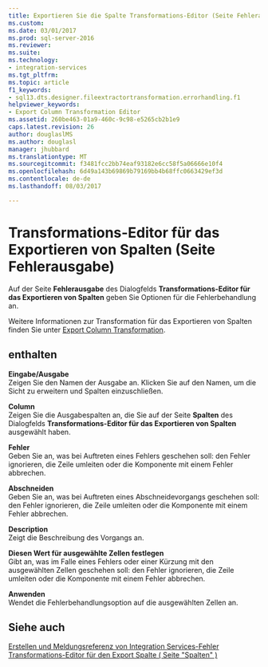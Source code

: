 ```yaml
---
title: Exportieren Sie die Spalte Transformations-Editor (Seite Fehlerausgabe) | Microsoft Docs
ms.custom: 
ms.date: 03/01/2017
ms.prod: sql-server-2016
ms.reviewer: 
ms.suite: 
ms.technology:
- integration-services
ms.tgt_pltfrm: 
ms.topic: article
f1_keywords:
- sql13.dts.designer.fileextractortransformation.errorhandling.f1
helpviewer_keywords:
- Export Column Transformation Editor
ms.assetid: 260be463-01a9-460c-9c98-e5265cb2b1e9
caps.latest.revision: 26
author: douglaslMS
ms.author: douglasl
manager: jhubbard
ms.translationtype: MT
ms.sourcegitcommit: f3481fcc2bb74eaf93182e6cc58f5a06666e10f4
ms.openlocfilehash: 6d49a143b69869b79169bb4b68ffc0663429ef3d
ms.contentlocale: de-de
ms.lasthandoff: 08/03/2017

---
```

# <a name="export-column-transformation-editor-error-output-page"></a>Transformations-Editor für das Exportieren von Spalten (Seite Fehlerausgabe)
  Auf der Seite **Fehlerausgabe** des Dialogfelds **Transformations-Editor für das Exportieren von Spalten** geben Sie Optionen für die Fehlerbehandlung an.  
  
 Weitere Informationen zur Transformation für das Exportieren von Spalten finden Sie unter [Export Column Transformation](../../../integration-services/data-flow/transformations/export-column-transformation.md).  
  
## <a name="options"></a>enthalten  
 **Eingabe/Ausgabe**  
 Zeigen Sie den Namen der Ausgabe an. Klicken Sie auf den Namen, um die Sicht zu erweitern und Spalten einzuschließen.  
  
 **Column**  
 Zeigen Sie die Ausgabespalten an, die Sie auf der Seite **Spalten** des Dialogfelds **Transformations-Editor für das Exportieren von Spalten** ausgewählt haben.  
  
 **Fehler**  
 Geben Sie an, was bei Auftreten eines Fehlers geschehen soll: den Fehler ignorieren, die Zeile umleiten oder die Komponente mit einem Fehler abbrechen.  
  
 **Abschneiden**  
 Geben Sie an, was bei Auftreten eines Abschneidevorgangs geschehen soll: den Fehler ignorieren, die Zeile umleiten oder die Komponente mit einem Fehler abbrechen.  
  
 **Description**  
 Zeigt die Beschreibung des Vorgangs an.  
  
 **Diesen Wert für ausgewählte Zellen festlegen**  
 Gibt an, was im Falle eines Fehlers oder einer Kürzung mit den ausgewählten Zellen geschehen soll: den Fehler ignorieren, die Zeile umleiten oder die Komponente mit einem Fehler abbrechen.  
  
 **Anwenden**  
 Wendet die Fehlerbehandlungsoption auf die ausgewählten Zellen an.  
  
## <a name="see-also"></a>Siehe auch  
 [Erstellen und Meldungsreferenz von Integration Services-Fehler](../../../integration-services/integration-services-error-and-message-reference.md)   
 [Transformations-Editor für den Export Spalte &#40; Seite "Spalten" &#41;](../../../integration-services/data-flow/transformations/export-column-transformation-editor-columns-page.md)  
  
  
